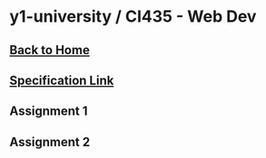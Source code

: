 # y1-university / CI435 - Web Dev

## [Back to Home](https://github.com/summerysaturn/y1-university)

## [Specification Link](CI435-Specification.pdf)

## Assignment 1

## Assignment 2
